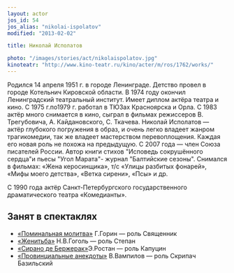 ```yaml
---
layout: actor
jos_id: 54
jos_alias: "nikolai-ispolatov"
modified: "2013-02-02"

title: Николай Исполатов

photo: "/images/stories/act/nikolaispolatov.jpg"
kinoteatr: "http://www.kino-teatr.ru/kino/acter/m/ros/1762/works/"
---
```


Родился 14 апреля 1951 г. в городе Ленинграде. Детство провел в городе Котельнич Кировской области. В 1974 году окончил Ленинградский театральный институт. Имеет диплом актёра театра и кино. С 1975 г.по1979 г. работал в ТЮЗах Красноярска и Орла. С 1983 актёр много снимается в кино, сыграл в фильмах режиссеров В. Трегубовича, А. Кайдановского, С. Ткачева. Николай Исполатов — актёр глубокого погружения в образ, и очень легко владеет жанром трагикомедии, так же владеет мастерством перевоплощения. Каждая его новая роль не похожа на предыдущую. С 2007 года — член Союза писателей России. Автор книги стихов "Исповедь сокрушённого сердца"и пьесы "Угол Марата"- журнал "Балтийские сезоны". Снимался в фильмах: «Жена керосинщика», т/с «Улицы разбитых фонарей», «Мифы моего детства», «Ветка сирени», «Псы» и др.

С 1990 года актёр Санкт-Петербургского государственного драматического театра «Комедианты».

## Занят в спектаклях

- [«Поминальная молитва»](97-pominalnaia-molitva.html) Г.Горин — роль Священник
- [«Женитьба»](69-genitba.html) Н.В.Гоголь — роль Степан
- [«Сирано де Бержерак»](60-sirano-de-bergerak.html)Э.Ростан — роль Капуцин
- [«Провинциальные анекдоты»](71-anekdoti.html) В.Вампилов — роль Скрипач Базильский